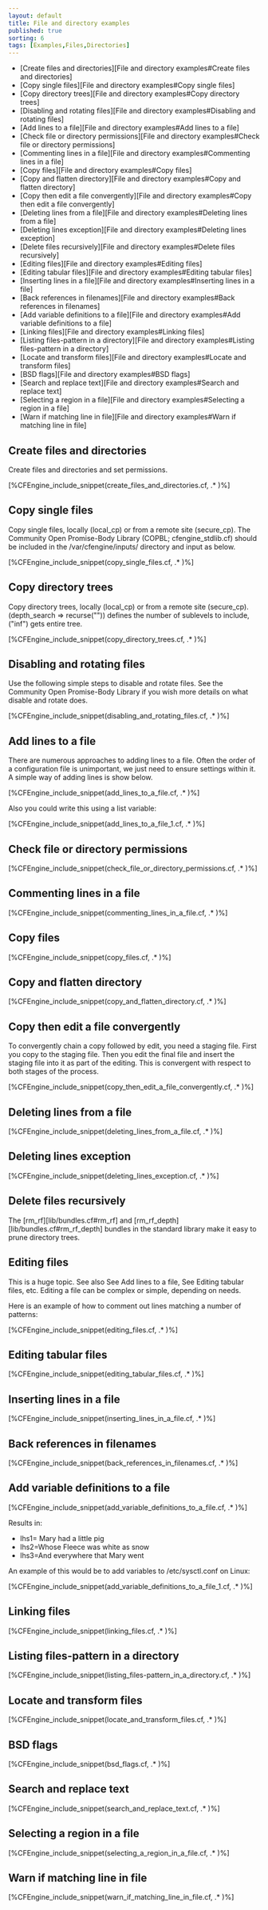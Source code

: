 ```yaml
---
layout: default
title: File and directory examples
published: true
sorting: 6
tags: [Examples,Files,Directories]
---
```


* [Create files and directories][File and directory examples#Create files and directories]
* [Copy single files][File and directory examples#Copy single files]
* [Copy directory trees][File and directory examples#Copy directory trees]
* [Disabling and rotating files][File and directory examples#Disabling and rotating files]
* [Add lines to a file][File and directory examples#Add lines to a file]
* [Check file or directory permissions][File and directory examples#Check file or directory permissions]
* [Commenting lines in a file][File and directory examples#Commenting lines in a file]
* [Copy files][File and directory examples#Copy files]
* [Copy and flatten directory][File and directory examples#Copy and flatten directory]
* [Copy then edit a file convergently][File and directory examples#Copy then edit a file convergently]
* [Deleting lines from a file][File and directory examples#Deleting lines from a file]
* [Deleting lines exception][File and directory examples#Deleting lines exception]
* [Delete files recursively][File and directory examples#Delete files recursively]
* [Editing files][File and directory examples#Editing files]
* [Editing tabular files][File and directory examples#Editing tabular files]
* [Inserting lines in a file][File and directory examples#Inserting lines in a file]
* [Back references in filenames][File and directory examples#Back references in filenames]
* [Add variable definitions to a file][File and directory examples#Add variable definitions to a file]
* [Linking files][File and directory examples#Linking files]
* [Listing files-pattern in a directory][File and directory examples#Listing files-pattern in a directory]
* [Locate and transform files][File and directory examples#Locate and transform files]
* [BSD flags][File and directory examples#BSD flags]
* [Search and replace text][File and directory examples#Search and replace text]
* [Selecting a region in a file][File and directory examples#Selecting a region in a file]
* [Warn if matching line in file][File and directory examples#Warn if matching line in file]

## Create files and directories ##

Create files and directories and set permissions.


[%CFEngine_include_snippet(create_files_and_directories.cf, .* )%]

## Copy single files ##

Copy single files, locally (local_cp) or from a remote site (secure_cp). The Community Open Promise-Body Library (COPBL; cfengine_stdlib.cf) should be included in the /var/cfengine/inputs/ directory and input as below.


[%CFEngine_include_snippet(copy_single_files.cf, .* )%]

## Copy directory trees ##

Copy directory trees, locally (local_cp) or from a remote site (secure_cp). (depth_search => recurse("")) defines the number of sublevels to include, ("inf") gets entire tree.


[%CFEngine_include_snippet(copy_directory_trees.cf, .* )%]

## Disabling and rotating files ##

Use the following simple steps to disable and rotate files. See the Community Open Promise-Body Library if you wish more details on what disable and rotate does.


[%CFEngine_include_snippet(disabling_and_rotating_files.cf, .* )%]

## Add lines to a file ##

There are numerous approaches to adding lines to a file. Often the order of a configuration file is unimportant, we just need to ensure settings within it. A simple way of adding lines is show below.


[%CFEngine_include_snippet(add_lines_to_a_file.cf, .* )%]

Also you could write this using a list variable:


[%CFEngine_include_snippet(add_lines_to_a_file_1.cf, .* )%]

## Check file or directory permissions


[%CFEngine_include_snippet(check_file_or_directory_permissions.cf, .* )%]

## Commenting lines in a file


[%CFEngine_include_snippet(commenting_lines_in_a_file.cf, .* )%]

## Copy files


[%CFEngine_include_snippet(copy_files.cf, .* )%]


## Copy and flatten directory


[%CFEngine_include_snippet(copy_and_flatten_directory.cf, .* )%]

## Copy then edit a file convergently

To convergently chain a copy followed by edit, you need a staging file. First you copy to the staging file. Then you edit the final file and insert the staging file into it as part of the editing. This is convergent with respect to both stages of the process.


[%CFEngine_include_snippet(copy_then_edit_a_file_convergently.cf, .* )%]

## Deleting lines from a file


[%CFEngine_include_snippet(deleting_lines_from_a_file.cf, .* )%]

## Deleting lines exception


[%CFEngine_include_snippet(deleting_lines_exception.cf, .* )%]

## Delete files recursively

The [rm_rf][lib/bundles.cf#rm_rf] and [rm_rf_depth][lib/bundles.cf#rm_rf_depth] bundles in the standard library make it easy to prune directory trees.

## Editing files

This is a huge topic. See also See Add lines to a file, See Editing tabular files, etc. Editing a file can be complex or simple, depending on needs.

Here is an example of how to comment out lines matching a number of patterns:


[%CFEngine_include_snippet(editing_files.cf, .* )%]


## Editing tabular files


[%CFEngine_include_snippet(editing_tabular_files.cf, .* )%]

## Inserting lines in a file


[%CFEngine_include_snippet(inserting_lines_in_a_file.cf, .* )%]

## Back references in filenames


[%CFEngine_include_snippet(back_references_in_filenames.cf, .* )%]

## Add variable definitions to a file


[%CFEngine_include_snippet(add_variable_definitions_to_a_file.cf, .* )%]

Results in:

* lhs1= Mary had a little pig
* lhs2=Whose Fleece was white as snow
* lhs3=And everywhere that Mary went

An example of this would be to add variables to /etc/sysctl.conf on Linux:


[%CFEngine_include_snippet(add_variable_definitions_to_a_file_1.cf, .* )%]

## Linking files


[%CFEngine_include_snippet(linking_files.cf, .* )%]

## Listing files-pattern in a directory


[%CFEngine_include_snippet(listing_files-pattern_in_a_directory.cf, .* )%]

## Locate and transform files


[%CFEngine_include_snippet(locate_and_transform_files.cf, .* )%]

## BSD flags ##


[%CFEngine_include_snippet(bsd_flags.cf, .* )%]

## Search and replace text


[%CFEngine_include_snippet(search_and_replace_text.cf, .* )%]

## Selecting a region in a file


[%CFEngine_include_snippet(selecting_a_region_in_a_file.cf, .* )%]

## Warn if matching line in file

[%CFEngine_include_snippet(warn_if_matching_line_in_file.cf, .* )%]
